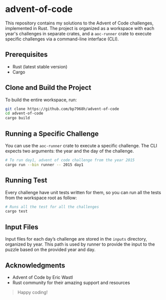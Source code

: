 # advent-of-code

This repository contains my solutions to the Advent of Code challenges, implemented in Rust. The project is organized as a workspace with each year's challenges in separate crates, and a `aoc-runner` crate to execute specific challenges via a command-line interface (CLI).

## Prerequisites

- Rust (latest stable version)
- Cargo

## Clone and Build the Project

To build the entire workspace, run:

```sh
git clone https://github.com/bp7968h/advent-of-code
cd advent-of-code
cargo build
```

## Running a Specific Challenge

You can use the `aoc-runner` crate to execute a specific challenge. The CLI expects two arguments: the year and the day of the challenge.

```bash
# To run day1, advent of code challenge from the year 2015
cargo run --bin runner -- 2015 day1
```

## Running Test

Every challenge have unit tests written for them, so you can run all the tests from the workspace root as follow:

```bash
# Runs all the test for all the challenges
cargo test
```

## Input Files
Input files for each day’s challenge are stored in the `inputs` directory, organized by year. This path is used by runner to provide the input to the puzzle based on the provided year and day.

## Acknowledgments
- Advent of Code by Eric Wastl
- Rust community for their amazing support and resources

> Happy coding!
